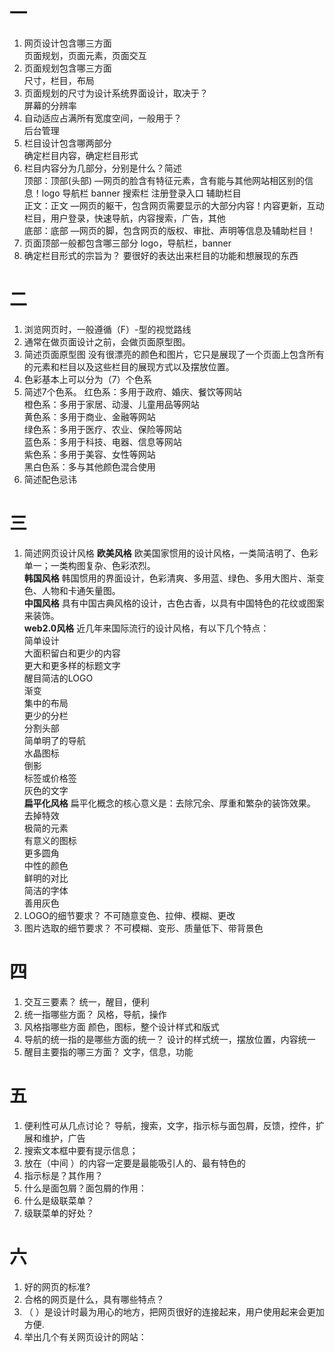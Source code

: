 # 一
1. 网页设计包含哪三方面  
页面规划，页面元素，页面交互
2. 页面规划包含哪三方面  
尺寸，栏目，布局
3. 页面规划的尺寸为设计系统界面设计，取决于？  
屏幕的分辨率
4. 自动适应占满所有宽度空间，一般用于？  
后台管理
5. 栏目设计包含哪两部分  
确定栏目内容，确定栏目形式
6. 栏目内容分为几部分，分别是什么？简述  
顶部：顶部(头部)   —网页的脸含有特征元素，含有能与其他网站相区别的信息！logo 导航栏 banner 搜索栏 注册登录入口 辅助栏目  
正文：正文   —网页的躯干，包含网页需要显示的大部分内容！内容更新，互动栏目，用户登录，快速导航，内容搜索，广告，其他  
底部：底部   —网页的脚，包含网页的版权、审批、声明等信息及辅助栏目！
7. 页面顶部一般都包含哪三部分
logo，导航栏，banner  
8. 确定栏目形式的宗旨为？
要很好的表达出来栏目的功能和想展现的东西

# 二
1. 浏览网页时，一般遵循（F）-型的视觉路线
2. 通常在做页面设计之前，会做页面原型图。
3. 简述页面原型图
没有很漂亮的颜色和图片，它只是展现了一个页面上包含所有的元素和栏目以及这些栏目的展现方式以及摆放位置。
4. 色彩基本上可以分为（7）个色系
5. 简述7个色系。
红色系：多用于政府、婚庆、餐饮等网站  
橙色系：多用于家居、动漫、儿童用品等网站  
黄色系：多用于商业、金融等网站  
绿色系：多用于医疗、农业、保险等网站  
蓝色系：多用于科技、电器、信息等网站  
紫色系：多用于美容、女性等网站  
黑白色系：多与其他颜色混合使用  
6. 简述配色忌讳

# 三 
1. 简述网页设计风格
**欧美风格**  欧美国家惯用的设计风格，一类简洁明了、色彩单一；一类构图复杂、色彩浓烈。  
**韩国风格**  韩国惯用的界面设计，色彩清爽、多用蓝、绿色、多用大图片、渐变色、人物和卡通矢量图。  
**中国风格**  具有中国古典风格的设计，古色古香，以具有中国特色的花纹或图案来装饰。  
**web2.0风格** 近几年来国际流行的设计风格，有以下几个特点：  
简单设计  
大面积留白和更少的内容  
更大和更多样的标题文字  
醒目简洁的LOGO  
渐变  
集中的布局  
更少的分栏  
分割头部  
简单明了的导航  
水晶图标  
倒影  
标签或价格签  
灰色的文字  
**扁平化风格** 扁平化概念的核心意义是：去除冗余、厚重和繁杂的装饰效果。 
去掉特效  
极简的元素  
有意义的图标  
更多圆角  
中性的颜色  
鲜明的对比  
简洁的字体  
善用灰色  
2. LOGO的细节要求？
不可随意变色、拉伸、模糊、更改
3. 图片选取的细节要求？
不可模糊、变形、质量低下、带背景色
# 四
1. 交互三要素？
统一，醒目，便利
2. 统一指哪些方面？
风格，导航，操作
3. 风格指哪些方面
颜色，图标，整个设计样式和版式
4. 导航的统一指的是哪些方面的统一？
设计的样式统一，摆放位置，内容统一
5. 醒目主要指的哪三方面？
文字，信息，功能

# 五
1. 便利性可从几点讨论？
导航，搜索，文字，指示标与面包屑，反馈，控件，扩展和维护，广告
2. 搜索文本框中要有提示信息；
3. 放在（中间 ）的内容一定要是最能吸引人的、最有特色的
4. 指示标是？其作用？
5. 什么是面包屑？面包屑的作用：
6. 什么是级联菜单？
7. 级联菜单的好处？

# 六
1. 好的网页的标准?
2. 合格的网页是什么，具有哪些特点？
3. （ ）是设计时最为用心的地方，把网页很好的连接起来，用户使用起来会更加方便.
5. 举出几个有关网页设计的网站：

